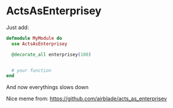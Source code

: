 # ActsAsEnterprisey

Just add:

```elixir
defmodule MyModule do
  use ActsAsEnterprisey

  @decorate_all enterprisey(100)


  # your function
end
```

And now everythings slows down

Nice meme from: https://github.com/airblade/acts_as_enterprisey
